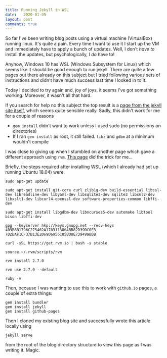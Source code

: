 ```yaml
---
title: Running Jekyll in WSL
date:   2020-01-05
layout: post
comments: true
---
```


So far I've been writing blog posts using a virtual machine (VirtualBox) running linux. It's quite a pain.  Every time I want to use it
I start up the VM and immediately have to apply a bunch of updates.  Well, I don't *have to* install the updates, but psychologically,
I *do* have to!

Anyhow, Windows 10 has WSL (Windows Subsystem for Linux) which seems like it should be good enough to run jekyll.  There are quite a few
pages out there already on this subject but I tried following various sets of instructions and didn't have much success last time I 
looked in to it.

Today I decided to try again and, joy of joys, it seems I've got something working.  Moreover, it wasn't all that hard.

If you search for help no this subject the top result is a [page from the jekyll site itself](https://jekyllrb.com/docs/installation/windows/), which seems quite sensible really. Sadly, this didn't work for me for a couple of reasons
* `gem install` didn't want to work unless I used sudo (no permissions on directories)
* If I ran `gem install` as root, it still failed.  `libz` and `gdbm` at a minimum wouldn't compile

I was close to giving up when I stumbled on another page which gave a different approach using `rvm`. [This page](https://gorails.com/setup/windows/10) did the trick for me...

Briefly, the steps required after installing WSL (which I already had set up running Ubuntu 18.04) were:

```
sudo apt-get update

sudo apt-get install git-core curl zlib1g-dev build-essential libssl-dev libreadline-dev libyaml-dev libsqlite3-dev sqlite3 libxml2-dev libxslt1-dev libcurl4-openssl-dev software-properties-common libffi-dev

sudo apt-get install libgdbm-dev libncurses5-dev automake libtool bison libffi-dev

gpg --keyserver hkp://keys.gnupg.net --recv-keys 409B6B1796C275462A1703113804BB82D39DC0E3 7D2BAF1CF37B13E2069D6956105BD0E739499BDB

curl -sSL https://get.rvm.io | bash -s stable

source ~/.rvm/scripts/rvm

rvm install 2.7.0

rvm use 2.7.0 --default

ruby -v
```

Then, because I was wanting to use this to work with `github.io` pages, a couple of extra things:
```
gem install bundler
gem install jekyll
gem install github-pages
```

Then I cloned my existing blog site and successfully wrote this article locally using
```
jekyll serve
```

from the root of the blog directory structure to view this page as I was writing it. Magic.
